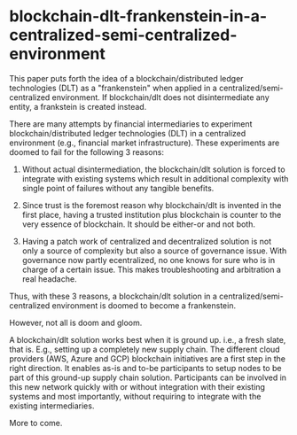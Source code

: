 # blockchain-dlt-frankenstein-in-a-centralized-semi-centralized-environment
This paper puts forth the idea of a blockchain/distributed ledger technologies (DLT) as a "frankenstein" when applied in a centralized/semi-centralized environment. If blockchain/dlt does not disintermediate any entity, a frankstein is created instead. 

There are many attempts by financial intermediaries to experiment blockchain/distributed ledger technologies (DLT) in a centralized environment (e.g., financial market infrastructure). These experiments are doomed to fail for the following 3 reasons:

1. Without actual disintermediation, the blockchain/dlt solution is forced to integrate with existing systems which result in additional complexity with single point of failures without any tangible benefits. 

2. Since trust is the foremost reason why blockchain/dlt is invented in the first place, having a trusted institution plus blockchain is counter to the very essence of blockchain. It should be either-or and not both. 

3. Having a patch work of centralized and decentralized solution is not only a source of complexity but also a source of governance issue. With governance now partly ecentralized, no one knows for sure who is in charge of a certain issue. This makes troubleshooting and arbitration a real headache.   

Thus, with these 3 reasons, a blockchain/dlt solution in a centralized/semi-centralized environment is doomed to become a frankenstein.

However, not all is doom and gloom. 

A blockchain/dlt solution works best when it is ground up. i.e., a fresh slate, that is. E.g., setting up a completely new supply chain. The different cloud providers (AWS, Azure and GCP) blockchain initiatives are a first step in the right direction. It enables as-is and to-be participants to setup nodes to be part of this ground-up supply chain solution. Participants can be involved in this new network quickly with or without integration with their existing systems and most importantly, without requiring to integrate with the existing intermediaries. 

More to come. 
